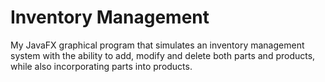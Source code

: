 # Inventory Management
 
My JavaFX graphical program that simulates an inventory management system with the ability to add, modify and delete both parts and products, while also incorporating parts into products.
